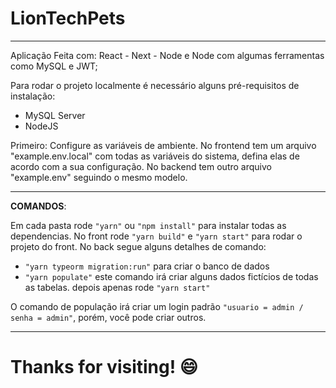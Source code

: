 # LionTechPets

<hr/>

Aplicação Feita com:
React - Next - Node e Node com algumas ferramentas como MySQL e JWT;

Para rodar o projeto localmente é necessário alguns pré-requisitos de instalação:
- MySQL Server
- NodeJS

Primeiro: Configure as variáveis de ambiente. No frontend tem um arquivo "example.env.local" com todas as variáveis do sistema, 
defina elas de acordo com a sua configuração. No backend tem outro arquivo "example.env" seguindo o mesmo modelo.

<hr/>

**COMANDOS**:

Em cada pasta rode `"yarn"` ou `"npm install"` para instalar todas as dependencias.
No front rode `"yarn build"` e `"yarn start"` para rodar o projeto do front.
No back segue alguns detalhes de comando:
- `"yarn typeorm migration:run"` para criar o banco de dados 
- `"yarn populate"` este comando irá criar alguns dados fictícios de todas as tabelas. depois apenas rode `"yarn start"`

O comando de população irá criar um login padrão `"usuario = admin / senha = admin"`, porém, você pode criar outros.

<hr/>

# Thanks for visiting! :smile:
